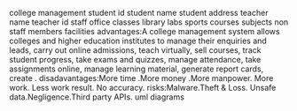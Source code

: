 college management
student id 
student name
student address
teacher name
teacher id
staff 
office
classes
library
labs
sports
courses subjects
non staff members
facilities
advantages:A college management system allows colleges and higher education institutes to manage their enquiries and leads, carry out online admissions, teach virtually, sell courses, track student progress, take exams and quizzes, manage attendance, take assignments online, manage learning material, generate report cards, create .
disadavantages:More time .More money .More manpower. More work. Less work result. No accuracy.
risks:Malware.Theft & Loss. Unsafe data.Negligence.Third party APIs.
uml diagrams
